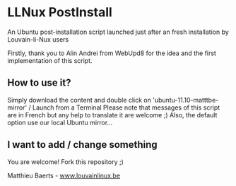 LLNux PostInstall
===================================

An Ubuntu post-installation script launched just after an fresh installation by Louvain-li-Nux users 

Firstly, thank you to Alin Andrei from WebUpd8 for the idea and the first implementation of this script.

How to use it?
--------------

Simply download the content and double click on 'ubuntu-11.10-matttbe-mirror' / Launch from a Terminal
Please note that messages of this script are in French but any help to translate it are welcome ;)
Also, the default option use our local Ubuntu mirror...


I want to add / change something 
--------------------------------

You are welcome!
Fork this repository ;)


Matthieu Baerts - www.louvainlinux.be
